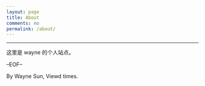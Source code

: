 ```yaml
---
layout: page
title: About
comments: no
permalink: /about/
---
```


***

这里是 wayne 的个人站点。

–EOF–

<p class="post-meta">
   <span id="busuanzi_container_page_pv">
      By Wayne Sun, Viewd <span id="busuanzi_value_page_pv"></span> times.
   </span>
</p>
